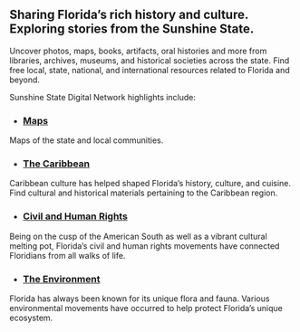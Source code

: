##  Sharing Florida’s rich history and culture. Exploring stories from the Sunshine State.
Uncover photos, maps, books, artifacts, oral histories and more from libraries, archives, museums, and historical societies across the state. Find free local, state, national, and international resources related to Florida and beyond.

Sunshine State Digital Network highlights include:

- ### [Maps](/search?q=Florida—Maps)
Maps of the state and local communities.

- ### [The Caribbean](/search?q=Caribbean+Area)
Caribbean culture has helped shaped Florida’s history, culture, and cuisine. Find cultural and historical materials pertaining to the Caribbean region.

- ### [Civil and Human Rights](/search?q=Human+Rights)
 Being on the cusp of the American South as well as a vibrant cultural melting pot, Florida’s civil and human rights movements have connected Floridians from all walks of life. 
 
- ### [The Environment](/search?q=Landscape+protection)
Florida has always been known for its unique flora and fauna. Various environmental movements have occurred to help protect Florida’s unique ecosystem.
